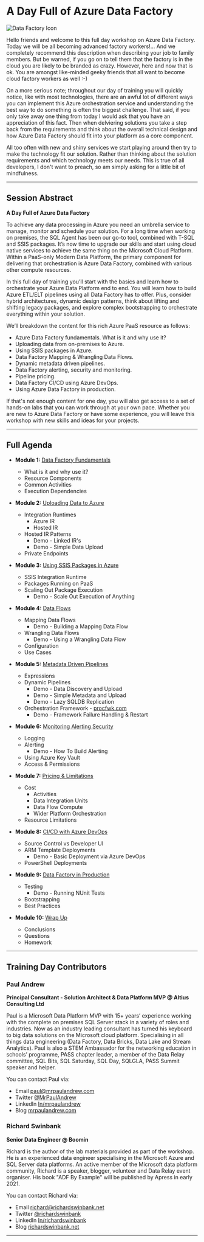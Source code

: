 # A Day Full of Azure Data Factory

![Data Factory Icon](https://mrpaulandrew.files.wordpress.com/2020/08/m00-intro-and-agenda.png)

Hello friends and welcome to this full day workshop on Azure Data Factory. Today we will be all becoming advanced factory workers!... And we completely recommend this description when describing your job to family members. But be warned, if you go on to tell them that the factory is in the cloud you are likely to be branded as crazy. However, here and now that is ok. You are amongst like-minded geeky friends that all want to become cloud factory workers as well :-)

On a more serious note; throughout our day of training you will quickly notice, like with most technologies, there are an awful lot of different ways you can implement this Azure orchestration service and understanding the best way to do something is often the biggest challenge. That said, if you only take away one thing from today I would ask that you have an appreciation of this fact. Then when delviering solutions you take a step back from the requirements and think about the overall technical design and how Azure Data Factory should fit into your platform as a core component.

All too often with new and shiny services we start playing around then try to make the technology fit our solution. Rather than thinking about the solution requirements and which technology meets our needs. This is true of all developers, I don't want to preach, so am simply asking for a little bit of mindfulness.

___

## Session Abstract

__A Day Full of Azure Data Factory__

To achieve any data processing in Azure you need an umbrella service to manage, monitor and schedule your solution. For a long time when working on premises, the SQL Agent has been our go-to tool, combined with T-SQL and SSIS packages. It’s now time to upgrade our skills and start using cloud native services to achieve the same thing on the Microsoft Cloud Platform. Within a PaaS-only Modern Data Platform, the primary component for delivering that orchestration is Azure Data Factory, combined with various other compute resources.

In this full day of training you’ll start with the basics and learn how to orchestrate your Azure Data Platform end to end. You will learn how to build Azure ETL/ELT pipelines using all Data Factory has to offer. Plus, consider hybrid architectures, dynamic design patterns, think about lifting and shifting legacy packages, and explore complex bootstrapping to orchestrate everything within your solution.

We’ll breakdown the content for this rich Azure PaaS resource as follows:

* Azure Data Factory fundamentals. What is it and why use it?
* Uploading data from on-premises to Azure.
* Using SSIS packages in Azure.
* Data Factory Mapping & Wrangling Data Flows.
* Dynamic metadata driven pipelines.
* Data Factory alerting, security and monitoring.
* Pipeline pricing.
* Data Factory CI/CD using Azure DevOps.
* Using Azure Data Factory in production.

If that's not enough content for one day, you will also get access to a set of hands-on labs that you can work through at your own pace. Whether you are new to Azure Data Factory or have some experience, you will leave this workshop with new skills and ideas for your projects.

___

## Full Agenda

* __Module 1:__ [Data Factory Fundamentals](https://github.com/mrpaulandrew/A-Day-Full-of-Azure-Data-Factory/blob/master/Slides/M01%20-%20Fundamentals.pdf)
    * What is it and why use it?
    * Resource Components
    * Common Activities
    * Execution Dependencies

* __Module 2:__ [Uploading Data to Azure](https://github.com/mrpaulandrew/A-Day-Full-of-Azure-Data-Factory/blob/master/Slides/M02%20-%20Uploading%20Data.pdf)
    * Integration Runtimes
      * Azure IR
      * Hosted IR
    * Hosted IR Patterns
      * Demo - Linked IR's 
      * Demo - Simple Data Upload
    * Private Endpoints

* __Module 3:__ [Using SSIS Packages in Azure](https://github.com/mrpaulandrew/A-Day-Full-of-Azure-Data-Factory/blob/master/Slides/M03%20-%20Using%20SSIS%20Packages.pdf)
    * SSIS Integration Runtime
    * Packages Running on PaaS
    * Scaling Out Package Execution
      * Demo - Scale Out Execution of Anything

* __Module 4:__ [Data Flows](https://github.com/mrpaulandrew/A-Day-Full-of-Azure-Data-Factory/blob/master/Slides/M04%20-%20Data%20Flows.pdf)
    * Mapping Data Flows
      * Demo - Building a Mapping Data Flow
    * Wrangling Data Flows
      * Demo - Using a Wrangling Data Flow
    * Configuration
    * Use Cases

* __Module 5:__ [Metadata Driven Pipelines](https://github.com/mrpaulandrew/A-Day-Full-of-Azure-Data-Factory/blob/master/Slides/M05%20-%20Metadata%20Driven.pdf)
    * Expressions
    * Dynamic Pipelines
      * Demo - Data Discovery and Upload
      * Demo - Simple Metadata and Upload
      * Demo - Lazy SQLDB Replication
    * Orchestration Framework - [procfwk.com](http://procfwk.com/)
      * Demo - Framework Failure Handling & Restart

* __Module 6:__ [Monitoring Alerting Security](https://github.com/mrpaulandrew/A-Day-Full-of-Azure-Data-Factory/blob/master/Slides/M06%20-%20Monitoring%20Alerting%20Security.pdf)
    * Logging
    * Alerting
      * Demo - How To Build Alerting
    * Using Azure Key Vault
    * Access & Permissions

* __Module 7:__ [Pricing & Limitations](https://github.com/mrpaulandrew/A-Day-Full-of-Azure-Data-Factory/blob/master/Slides/M07%20-%20Pricing%20%26%20Limitations.pdf)
  * Cost
    * Activities
    * Data Integration Units
    * Data Flow Compute
    * Wider Platform Orchestration
  * Resource Limitations

* __Module 8:__ [CI/CD with Azure DevOps](https://github.com/mrpaulandrew/A-Day-Full-of-Azure-Data-Factory/blob/master/Slides/M08%20-%20CICD%20with%20Azure%20DevOps.pdf)
    * Source Control vs Developer UI
    * ARM Template Deployments
      * Demo - Basic Deployment via Azure DevOps
    * PowerShell Deployments

* __Module 9:__ [Data Factory in Production](https://github.com/mrpaulandrew/A-Day-Full-of-Azure-Data-Factory/blob/master/Slides/M09%20-%20ADF%20in%20Production.pdf)
    * Testing
      * Demo - Running NUnit Tests
    * Bootstrapping
    * Best Practices

* __Module 10:__ [Wrap Up](https://github.com/mrpaulandrew/A-Day-Full-of-Azure-Data-Factory/blob/master/Slides/M10%20-%20Wrap%20Up.pdf)
    * Conclusions
    * Questions
    * Homework

___

## Training Day Contributors
### Paul Andrew 
__Principal Consultant - Solution Architect & Data Platform MVP @ Altius Consulting Ltd__

Paul is a Microsoft Data Platform MVP with 15+ years’ experience working with the complete on premises SQL Server stack in a variety of roles and industries. Now as an industry leading consultant has turned his keyboard to big data solutions on the Microsoft cloud platform. Specialising in all things data engineering (Data Factory, Data Bricks, Data Lake and Stream Analytics). Paul is also a STEM Ambassador for the networking education in schools’ programme, PASS chapter leader, a member of the Data Relay committee, SQL Bits, SQL Saturday, SQL Day, SQLGLA, PASS Summit speaker and helper.

You can contact Paul via:

- Email [paul@mrpaulandrew.com](mailto:paul@mrpaulandrew.com)
- Twitter [@MrPaulAndrew](https://twitter.com/MrPaulAndrew)
- LinkedIn [In/mrpaulandrew](https://www.linkedin.com/in/mrpaulandrew/)
- Blog [mrpaulandrew.com](https://mrpaulandrew.com)

### Richard Swinbank
__Senior Data Engineer @ Boomin__

Richard is the author of the lab materials provided as part of the workshop. He is an experienced data engineer specialising in the Microsoft Azure and SQL Server data platforms. An active member of the Microsoft data platform community, Richard is a speaker, blogger, volunteer and Data Relay event organiser. His book "ADF By Example" will be published by Apress in early 2021.

You can contact Richard via:

- Email [richard@richardswinbank.net](mailto:richard@richardswinbank.net)
- Twitter [@richardswinbank](https://twitter.com/RichardSwinbank)
- LinkedIn [In/richardswinbank](https://www.linkedin.com/in/richardswinbank/)
- Blog [richardswinbank.net](https://richardswinbank.net)

___